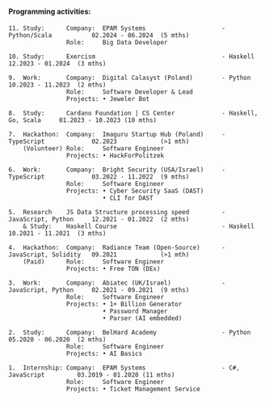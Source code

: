 #### Programming activities:

```
11. Study:      Company:  EPAM Systems                     - Python/Scala           02.2024 - 06.2024  (5 mths)       
                Role:     Big Data Developer

10. Study:      Exercism                                   - Haskell                12.2023 - 01.2024  (3 mths)

9.  Work:       Company:  Digital Calasyst (Poland)        - Python                 10.2023 - 11.2023  (2 mths)
                Role:     Software Developer & Lead
                Projects: • Jeweler Bot

8.  Study:      Cardano Foundation | CS Center             - Haskell, Go, Scala     01.2023 - 10.2023 (10 mths)

7.  Hackathon:  Company:  Imaguru Startup Hub (Poland)     - TypeScript             02.2023            (>1 mth)
    (Volunteer) Role:     Software Engineer
                Projects: • HackForPolitzek

6.  Work:       Company:  Bright Security (USA/Israel)     - TypeScript             03.2022 - 11.2022  (9 mths)
                Role:     Software Engineer
                Projects: • Cyber Security SaaS (DAST)
                          • CLI for DAST

5.  Research    JS Data Structure processing speed         - JavaScript, Python     12.2021 - 01.2022  (2 mths)
    & Study:    Haskell Course                             - Haskell                10.2021 - 11.2021  (3 mths)

4.  Hackathon:  Company:  Radiance Team (Open-Source)      - JavaScript, Solidity   09.2021            (>1 mth)
    (Paid)      Role:     Software Engineer
                Projects: • Free TON (DEx)

3.  Work:       Company:  Abiatec (UK/Israel)              - JavaScript, Python     02.2021 - 09.2021  (9 mths)
                Role:     Software Engineer
                Projects: • 1+ Billion Generator
                          • Password Manager
                          • Parser (AI embedded)

2.  Study:      Company:  BelHard Academy                  - Python                 05.2020 - 06.2020  (2 mths)
                Role:     Software Engineer
                Projects: • AI Basics

1.  Internship: Company:  EPAM Systems                     - C#, JavaScript         03.2019 - 01.2020 (11 mths)
                Role:     Software Engineer
                Projects: • Ticket Management Service
```

<!--
**lenchevskii/lenchevskii** is a ✨ _special_ ✨ repository because its `README.md` (this file) appears on your GitHub profile.

Here are some ideas to get you started:

- 🔭 I’m currently working on ...
- 🌱 I’m currently learning ...
- 👯 I’m looking to collaborate on ...
- 🤔 I’m looking for help with ...
- 💬 Ask me about ...
- 📫 How to reach me: ...
- 😄 Pronouns: ...
- ⚡ Fun fact: ...
-->
